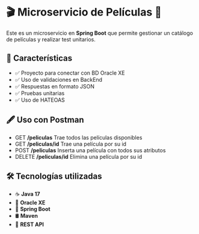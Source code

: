 # 🎬 Microservicio de Películas 📄

Este es un microservicio en **Spring Boot** que permite gestionar un catálogo de películas y realizar test unitarios.

## 🚀 Características
- ✅ Proyecto para conectar con BD Oracle XE
- ✅ Uso de validaciones en BackEnd 
- ✅ Respuestas en formato JSON  
- ✅ Pruebas unitarias  
- ✅ Uso de HATEOAS  

## 🖋️ Uso con Postman
- GET **/peliculas** Trae todos las películas disponibles 
- GET **/peliculas/id** Trae una película por su id
- POST **/peliculas** Inserta una película con todos sus atributos
- DELETE **/peliculas/id** Elimina una película por su id

## 🛠️ Tecnologías utilizadas
- ☕ **Java 17**
- 📄 **Oracle XE**
- 🌱 **Spring Boot**
- 🛢️ **Maven**
- 📡 **REST API**